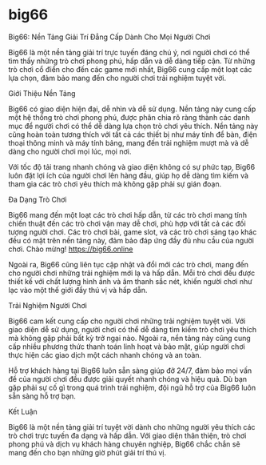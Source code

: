 # big66
Big66: Nền Tảng Giải Trí Đẳng Cấp Dành Cho Mọi Người Chơi

Big66 là một nền tảng giải trí trực tuyến đáng chú ý, nơi người chơi có thể tìm thấy những trò chơi phong phú, hấp dẫn và dễ dàng tiếp cận. Từ những trò chơi cổ điển cho đến các game mới nhất, Big66 cung cấp một loạt các lựa chọn, đảm bảo mang đến cho người chơi trải nghiệm tuyệt vời.

Giới Thiệu Nền Tảng

Big66 có giao diện hiện đại, dễ nhìn và dễ sử dụng. Nền tảng này cung cấp một hệ thống trò chơi phong phú, được phân chia rõ ràng thành các danh mục để người chơi có thể dễ dàng lựa chọn trò chơi yêu thích. Nền tảng này cũng hoàn toàn tương thích với tất cả các thiết bị như máy tính để bàn, điện thoại thông minh và máy tính bảng, mang đến trải nghiệm mượt mà và dễ dàng cho người chơi mọi lúc, mọi nơi.

Với tốc độ tải trang nhanh chóng và giao diện không có sự phức tạp, Big66 luôn đặt lợi ích của người chơi lên hàng đầu, giúp họ dễ dàng tìm kiếm và tham gia các trò chơi yêu thích mà không gặp phải sự gián đoạn.

Đa Dạng Trò Chơi

Big66 mang đến một loạt các trò chơi hấp dẫn, từ các trò chơi mang tính chiến thuật đến các trò chơi vận may dễ chơi, phù hợp với tất cả các đối tượng người chơi. Các trò chơi bài, game slot, và các trò chơi sáng tạo khác đều có mặt trên nền tảng này, đảm bảo đáp ứng đầy đủ nhu cầu của người chơi. Chào mừng! https://big66.online

Ngoài ra, Big66 cũng liên tục cập nhật và đổi mới các trò chơi, mang đến cho người chơi những trải nghiệm mới lạ và hấp dẫn. Mỗi trò chơi đều được thiết kế với chất lượng hình ảnh và âm thanh sắc nét, khiến người chơi như lạc vào một thế giới đầy thú vị và hấp dẫn.

Trải Nghiệm Người Chơi

Big66 cam kết cung cấp cho người chơi những trải nghiệm tuyệt vời. Với giao diện dễ sử dụng, người chơi có thể dễ dàng tìm kiếm trò chơi yêu thích mà không gặp phải bất kỳ trở ngại nào. Ngoài ra, nền tảng này cũng cung cấp nhiều phương thức thanh toán linh hoạt và bảo mật, giúp người chơi thực hiện các giao dịch một cách nhanh chóng và an toàn.

Hỗ trợ khách hàng tại Big66 luôn sẵn sàng giúp đỡ 24/7, đảm bảo mọi vấn đề của người chơi đều được giải quyết nhanh chóng và hiệu quả. Dù bạn gặp phải sự cố gì trong quá trình trải nghiệm, đội ngũ hỗ trợ của Big66 luôn sẵn sàng hỗ trợ bạn.

Kết Luận

Big66 là một nền tảng giải trí tuyệt vời dành cho những người yêu thích các trò chơi trực tuyến đa dạng và hấp dẫn. Với giao diện thân thiện, trò chơi phong phú và dịch vụ khách hàng chuyên nghiệp, Big66 chắc chắn sẽ mang đến cho bạn những giờ phút giải trí thú vị.

